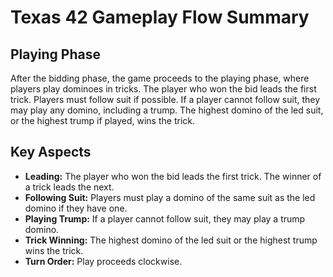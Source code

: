 # Texas 42 Gameplay Flow Summary

## Playing Phase
After the bidding phase, the game proceeds to the playing phase, where players play dominoes in tricks. The player who won the bid leads the first trick. Players must follow suit if possible. If a player cannot follow suit, they may play any domino, including a trump. The highest domino of the led suit, or the highest trump if played, wins the trick.

## Key Aspects
- **Leading:** The player who won the bid leads the first trick. The winner of a trick leads the next.
- **Following Suit:** Players must play a domino of the same suit as the led domino if they have one.
- **Playing Trump:** If a player cannot follow suit, they may play a trump domino.
- **Trick Winning:** The highest domino of the led suit or the highest trump wins the trick.
- **Turn Order:** Play proceeds clockwise.
